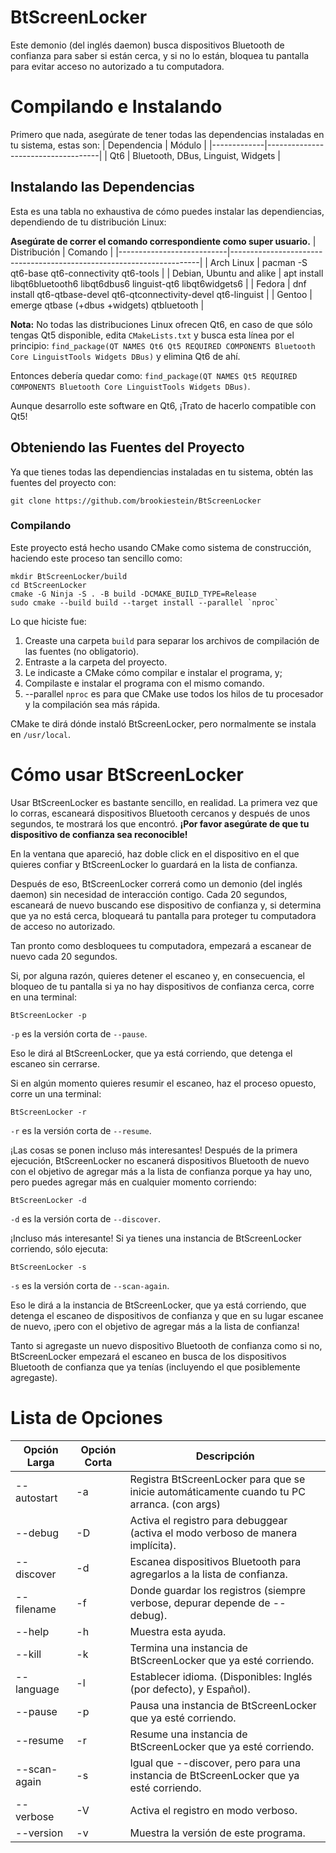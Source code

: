 # BtScreenLocker
Este demonio (del inglés daemon) busca dispositivos Bluetooth de confianza para saber si están cerca, y si no lo están, bloquea tu pantalla para evitar acceso no autorizado a tu computadora.

# Compilando e Instalando
Primero que nada, asegúrate de tener todas las dependencias instaladas en tu sistema, estas son:
| Dependencia | Módulo                             |
|-------------|------------------------------------|
| Qt6         | Bluetooth, DBus, Linguist, Widgets |

## Instalando las Dependencias
Esta es una tabla no exhaustiva de cómo puedes instalar las dependiencias, dependiendo de tu distribución Linux:

**Asegúrate de correr el comando correspondiente como super usuario.**
| Distribución              | Comando                                                              |
|---------------------------|----------------------------------------------------------------------|
| Arch Linux                | pacman -S qt6-base qt6-connectivity qt6-tools                        |
| Debian, Ubuntu and alike  | apt install libqt6bluetooth6 libqt6dbus6 linguist-qt6 libqt6widgets6 |
| Fedora                    | dnf install qt6-qtbase-devel qt6-qtconnectivity-devel qt6-linguist   |
| Gentoo                    | emerge qtbase (+dbus +widgets) qtbluetooth                           |

**Nota:** No todas las distribuciones Linux ofrecen Qt6, en caso de que sólo tengas Qt5 disponible, edita `CMakeLists.txt` y busca esta línea por el principio: `find_package(QT NAMES Qt6 Qt5 REQUIRED COMPONENTS Bluetooth Core LinguistTools Widgets DBus)` y elimina Qt6 de ahí.

Entonces debería quedar como: `find_package(QT NAMES Qt5 REQUIRED COMPONENTS Bluetooth Core LinguistTools Widgets DBus)`.

Aunque desarrollo este software en Qt6, ¡Trato de hacerlo compatible con Qt5!
## Obteniendo las Fuentes del Proyecto
Ya que tienes todas las dependiencias instaladas en tu sistema, obtén las fuentes del proyecto con:
```
git clone https://github.com/brookiestein/BtScreenLocker
```
### Compilando
Este proyecto está hecho usando CMake como sistema de construcción, haciendo este proceso tan sencillo como:
```
mkdir BtScreenLocker/build
cd BtScreenLocker
cmake -G Ninja -S . -B build -DCMAKE_BUILD_TYPE=Release
sudo cmake --build build --target install --parallel `nproc`
```

Lo que hiciste fue:
1. Creaste una carpeta `build` para separar los archivos de compilación de las fuentes (no obligatorio).
2. Entraste a la carpeta del proyecto.
3. Le indicaste a CMake cómo compilar e instalar el programa, y;
4. Compilaste e instalar el programa con el mismo comando.
5. --parallel `nproc` es para que CMake use todos los hilos de tu procesador y la compilación sea más rápida.

CMake te dirá dónde instaló BtScreenLocker, pero normalmente se instala en `/usr/local`.

# Cómo usar BtScreenLocker
Usar BtScreenLocker es bastante sencillo, en realidad. La primera vez que lo corras, escaneará dispositivos Bluetooth cercanos y después de unos segundos, te mostrará los que encontró. **¡Por favor asegúrate de que tu dispositivo de confianza sea reconocible!**

En la ventana que apareció, haz doble click en el dispositivo en el que quieres confiar y BtScreenLocker lo guardará en la lista de confianza.

Después de eso, BtScreenLocker correrá como un demonio (del inglés daemon) sin necesidad de interacción contigo. Cada 20 segundos, escaneará de nuevo buscando ese dispositivo de confianza y, si determina que ya no está cerca, bloqueará tu pantalla para proteger tu computadora de acceso no autorizado.

Tan pronto como desbloquees tu computadora, empezará a escanear de nuevo cada 20 segundos.

Si, por alguna razón, quieres detener el escaneo y, en consecuencia, el bloqueo de tu pantalla si ya no hay dispositivos de confianza cerca, corre en una terminal:
```
BtScreenLocker -p
```
`-p` es la versión corta de `--pause`.

Eso le dirá al BtScreenLocker, que ya está corriendo, que detenga el escaneo sin cerrarse.

Si en algún momento quieres resumir el escaneo, haz el proceso opuesto, corre un una terminal:
```
BtScreenLocker -r
```
`-r` es la versión corta de `--resume`.

¡Las cosas se ponen incluso más interesantes! Después de la primera ejecución, BtScreenLocker no escanerá dispositivos Bluetooth de nuevo con el objetivo de agregar más a la lista de confianza porque ya hay uno, pero puedes agregar más en cualquier momento corriendo:
```
BtScreenLocker -d
```
`-d` es la versión corta de `--discover`.

¡Incluso más interesante! Si ya tienes una instancia de BtScreenLocker corriendo, sólo ejecuta:
```
BtScreenLocker -s
```
`-s` es la versión corta de `--scan-again`.

Eso le dirá a la instancia de BtScreenLocker, que ya está corriendo, que detenga el escaneo de dispositivos de confianza y que en su lugar escanee de nuevo, ¡pero con el objetivo de agregar más a la lista de confianza!

Tanto si agregaste un nuevo dispositivo Bluetooth de confianza como si no, BtScreenLocker empezará el escaneo en busca de los dispositivos Bluetooth de confianza que ya tenías (incluyendo el que posiblemente agregaste).

# Lista de Opciones
| Opción Larga | Opción Corta  | Descripción                                                                                 |
|--------------|---------------|---------------------------------------------------------------------------------------------|
| --autostart  | -a            | Registra BtScreenLocker para que se inicie automáticamente cuando tu PC arranca. (con args) |
| --debug      | -D            | Activa el registro para debuggear (activa el modo verboso de manera implícita).             |
| --discover   | -d            | Escanea dispositivos Bluetooth para agregarlos a la lista de confianza.                     |
| --filename   | -f            | Donde guardar los registros (siempre verbose, depurar depende de --debug).                  |
| --help       | -h            | Muestra esta ayuda.                                                                         |
| --kill       | -k            | Termina una instancia de BtScreenLocker que ya esté corriendo.                              |
| --language   | -l            | Establecer idioma. (Disponibles: Inglés (por defecto), y Español).                          |
| --pause      | -p            | Pausa una instancia de BtScreenLocker que ya esté corriendo.                                |
| --resume     | -r            | Resume una instancia de BtScreenLocker que ya esté corriendo.                               |
| --scan-again | -s            | Igual que --discover, pero para una instancia de BtScreenLocker que ya esté corriendo.      |
| --verbose    | -V            | Activa el registro en modo verboso.                                                         |
| --version    | -v            | Muestra la versión de este programa.                                                        |
